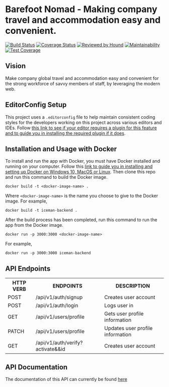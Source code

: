 # Barefoot Nomad - Making company travel and accommodation easy and convenient.

[![Build Status](https://travis-ci.com/andela/iceman-backend.svg?branch=development)](https://travis-ci.com/andela/iceman-backend)
[![Coverage Status](https://coveralls.io/repos/github/andela/iceman-backend/badge.svg?branch=development)](https://coveralls.io/github/andela/iceman-backend?branch=development) [![Reviewed by Hound](https://img.shields.io/badge/Reviewed_by-Hound-8E64B0.svg)](https://houndci.com)
[![Maintainability](https://api.codeclimate.com/v1/badges/56f831ea8261409ffb5f/maintainability)](https://codeclimate.com/github/andela/iceman-backend/maintainability)
[![Test Coverage](https://api.codeclimate.com/v1/badges/56f831ea8261409ffb5f/test_coverage)](https://codeclimate.com/github/andela/iceman-backend/test_coverage)

## Vision

Make company global travel and accommodation easy and convenient for the strong workforce of savvy members of staff, by leveraging the modern web.

## EditorConfig Setup
This project uses a `.editorconfig` file to help maintain consistent coding styles for the developers working on this project across various editors and IDEs. Follow [this link to see if your editor requires a plugin for this feature and to guide you in installing the required plugin if it does](https://editorconfig.org/#download).

## Installation and Usage with Docker
To install and run the app with Docker, you must have Docker installed and running on your computer. Follow this [link to guide you in installing and setting up Docker on Windows 10, MacOS or Linux](https://docs.docker.com/install/). Then clone this repo and run this command to build the Docker image.
```
docker build -t <docker-image-name> .
```
Where `<docker-image-name>` is the name you choose to give to the Docker image. For example,
```
docker build -t iceman-backend .
```
After the build process has been completed, run this command to run the app from the Docker image.
```
docker run -p 3000:3000 <docker-image-name>
```
For example,
```
docker run -p 3000:3000 iceman-backend
```

## API Endpoints

<table>
<tr><th>HTTP VERB</th><th>ENDPOINTS</th><th>DESCRIPTION</th></tr>
<tr><td>POST</td><td>/api/v1/auth/signup</td><td>Creates user account</td></tr>
<tr><td>POST</td><td>/api/v1/auth/login</td><td>Logs user in</td></tr>
<tr><td>GET</td><td>/api/v1/users/profile</td><td>Gets user profile information</td></tr>
<tr><td>PATCH</td><td>/api/v1/users/profile</td><td>Updates user profile information</td></tr>
<tr><td>GET</td><td>/api/v1/auth/verify?activate&&id</td><td>Creates user account</td></tr>
</table>

## API Documentation
The documentation of this API can currently be found [here](https://iceman-backend-staging.herokuapp.com/docs/)
